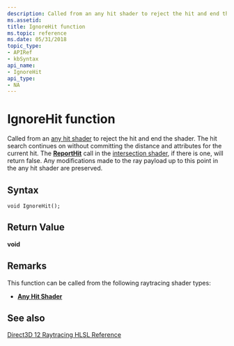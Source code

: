 ```yaml
---
description: Called from an any hit shader to reject the hit and end the shader.
ms.assetid: 
title: IgnoreHit function
ms.topic: reference
ms.date: 05/31/2018
topic_type: 
- APIRef
- kbSyntax
api_name: 
- IgnoreHit
api_type: 
- NA
---
```


# IgnoreHit function

Called from an [any hit shader](any-hit-shader.md) to reject the hit and end the shader. The hit search continues on without committing the distance and attributes for the current hit.  The [**ReportHit**](reporthit-function.md) call in the [intersection shader](intersection-shader.md), if there is one, will return false.  Any modifications made to the ray payload up to this point in the any hit shader are preserved.

## Syntax

```
void IgnoreHit();

```


## Return Value

**void**

## Remarks

This function can be called from the following raytracing shader types:

* [**Any Hit Shader**](any-hit-shader.md)




## See also

<dl> <dt>

[Direct3D 12 Raytracing HLSL Reference](direct3d-12-raytracing-hlsl-reference.md)
</dt> </dl>

 

 




